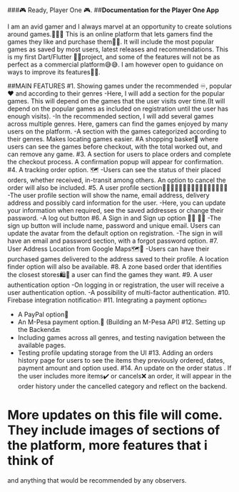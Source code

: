 ###🎮 Ready, Player One 🎮.
##**Documentation for the Player One App**

I am an avid gamer and I always marvel at an opportunity to create solutions around games.🧑🏽‍💻 This is
an online platform that lets gamers find the games they like and purchase them🥳🥳. It will include
the most popular games as saved by most users, latest releases and recommendations.
This is my first Dart/Flutter 🤩😎project, and some of the features will not be as perfect as a commercial platform😅😅. I am however open to guidance on ways to improve its features💯💯. 

##MAIN FEATURES
#1. Showing games under the recommended ♾️, popular❤️ and according to their genres
-Here, I will add a section for the popular games. This will depend on the
games that the user visits over time.(It will depend on the popular games as included on registration until the user has enough visits).
-In the recommended section, I will add several games across multiple genres. Here, gamers can find the games enjoyed by many users on the platform.
-A section with the games categorized according to their genres. Makes locating games easier. 
#A shopping basket🧺 where users can see the games before checkout, with the total worked out, and can remove any game.
#3. A section for users to place orders and complete the checkout process. A confirmation popup will appear for confirmation.
#4. A tracking order option. 🗺️ 
-Users can see the status of their placed orders, whether received, in-transit among others. An option to cancel the order will also be included.
#5. A user profile section👨🏽👩🏽👩🏽‍🦳👨🏽‍🦳👱🏽‍♀️👱🏽‍♂️
-The user profile section will show the name, email address, delivery address and possibly card information for the user.
-Here, you can update your information when required, see the saved addresses or change their password.
-A log out button
#6. A Sign in and Sign up option 🛑➕ 🛑➖
-The sign up button will include name, password and unique email. Users can update the avatar from the default option on registration. 
-The sign in will have an email and password section, with a forgot password option. 
#7. User Address Location from Google Maps🗺️📱
-Users can have their purchased games delivered to the address saved to their profile. A location finder option will also be available. 
#8. A zone based order that identifies the closest stores🛍️🏪 a user can find the games they want. 
#9. A user authentication option
-On logging in or registration, the user will receive a user authentication option.
-A possibility of multi-factor authentication. 
#10. Firebase integration notificatio🔥
#11. Integrating a payment option💵
- A PayPal option💱
- An M-Pesa payment option.💸 (Building an M-Pesa API)
#12. Setting up the Backend🔙
- Including games across all genres, and testing navigation between the available pages.
- Testing profile updating storage from the UI
#13. Adding an orders history page  for users to see the items they previously ordered, dates, payment amount and option used.
#14. An update on the order status . If the user includes more items✔️ or cancels❌ an order, it will appear in the order history under the cancelled category and reflect on the backend.
 
# More updates on this file will come. They include images of sections of the platform, more features that i think of
and anything that would be recommended by any observers. 

